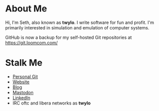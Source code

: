 # About Me

Hi, I'm Seth, also known as **twylo**. I write software for fun and
profit. I'm primarily interested in simulation and emulation of
computer systems.

GitHub is now a backup for my self-hosted Git repositories at
https://git.loomcom.com/

# Stalk Me

- [Personal Git](https://git.loomcom.com)
- [Website](https://loomcom.com)
- [Blog](https://loomcom.com/blog)
- [Mastodon](https://mastodon.sdf.org/@twylo)
- [LinkedIn](https://linkedin.com/in/sethmorabito)
- IRC oftc and libera networks as **twylo**
